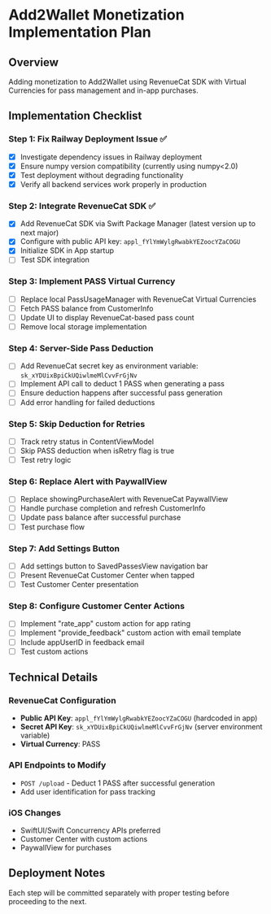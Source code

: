# Add2Wallet Monetization Implementation Plan

## Overview
Adding monetization to Add2Wallet using RevenueCat SDK with Virtual Currencies for pass management and in-app purchases.

## Implementation Checklist

### Step 1: Fix Railway Deployment Issue ✅
- [x] Investigate dependency issues in Railway deployment
- [x] Ensure numpy version compatibility (currently using numpy<2.0)
- [x] Test deployment without degrading functionality
- [x] Verify all backend services work properly in production

### Step 2: Integrate RevenueCat SDK ✅
- [x] Add RevenueCat SDK via Swift Package Manager (latest version up to next major)
- [x] Configure with public API key: `appl_fYlYmWylgRwabkYEZoocYZaCOGU`
- [x] Initialize SDK in App startup
- [ ] Test SDK integration

### Step 3: Implement PASS Virtual Currency
- [ ] Replace local PassUsageManager with RevenueCat Virtual Currencies
- [ ] Fetch PASS balance from CustomerInfo
- [ ] Update UI to display RevenueCat-based pass count
- [ ] Remove local storage implementation

### Step 4: Server-Side Pass Deduction
- [ ] Add RevenueCat secret key as environment variable: `sk_xYDUixBpiCkUQiwlmeMlCvvFrGjNv`
- [ ] Implement API call to deduct 1 PASS when generating a pass
- [ ] Ensure deduction happens after successful pass generation
- [ ] Add error handling for failed deductions

### Step 5: Skip Deduction for Retries
- [ ] Track retry status in ContentViewModel
- [ ] Skip PASS deduction when isRetry flag is true
- [ ] Test retry logic

### Step 6: Replace Alert with PaywallView
- [ ] Replace showingPurchaseAlert with RevenueCat PaywallView
- [ ] Handle purchase completion and refresh CustomerInfo
- [ ] Update pass balance after successful purchase
- [ ] Test purchase flow

### Step 7: Add Settings Button
- [ ] Add settings button to SavedPassesView navigation bar
- [ ] Present RevenueCat Customer Center when tapped
- [ ] Test Customer Center presentation

### Step 8: Configure Customer Center Actions
- [ ] Implement "rate_app" custom action for app rating
- [ ] Implement "provide_feedback" custom action with email template
- [ ] Include appUserID in feedback email
- [ ] Test custom actions

## Technical Details

### RevenueCat Configuration
- **Public API Key**: `appl_fYlYmWylgRwabkYEZoocYZaCOGU` (hardcoded in app)
- **Secret API Key**: `sk_xYDUixBpiCkUQiwlmeMlCvvFrGjNv` (server environment variable)
- **Virtual Currency**: PASS

### API Endpoints to Modify
- `POST /upload` - Deduct 1 PASS after successful generation
- Add user identification for pass tracking

### iOS Changes
- SwiftUI/Swift Concurrency APIs preferred
- Customer Center with custom actions
- PaywallView for purchases

## Deployment Notes
Each step will be committed separately with proper testing before proceeding to the next.